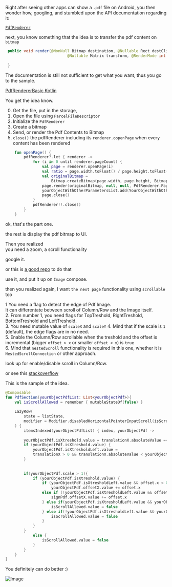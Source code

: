 Right after seeing other apps can show a `.pdf` file on Android, you then wonder how, googling, and stumbled upon the API documentation regarding it:

[`PdfRenderer`](https://developer.android.com/reference/android/graphics/pdf/PdfRenderer)  

next, you know something that the idea is to transfer the pdf content on `bitmap`

```PdfRenderer.java
 public void render(@NonNull Bitmap destination, @Nullable Rect destClip,
                           @Nullable Matrix transform, @RenderMode int renderMode) {
                          
 }
```

The documentation is still not sufficient to get what you want, thus you go to the sample.

[PdfRendererBasic Kotlin](https://github.com/android/graphics-samples/tree/main/PdfRendererBasic)

You get the idea know.

0. Get the file, put in the storage,
1. Open the file using `ParcelFileDescriptor`
2. Initialize the `PdfRenderer`
3. Create a bitmap
4. Send, or render the Pdf Contents to Bitmap
5. `close()` the pdfRenderer including its `renderer.oopenPage` when every content has been rendered

```PdfService.kt
    fun openPage() {
        pdfRenderer?.let { renderer ->
            for (i in 0 until renderer.pageCount) {
                val page = renderer.openPage(i)
                val ratio = page.width.toFloat() / page.height.toFloat()
                val originalBitmap =
                    Bitmap.createBitmap(page.width, page.height, Bitmap.Config.ARGB_8888)
                page.render(originalBitmap, null, null, PdfRenderer.Page.RENDER_MODE_FOR_DISPLAY)
                yourObjectWithOtherParametersList.add(YourObjectWithOtherParameters(bitmap = originalBitmap))
                page.close()
            }
            pdfRenderer!!.close()
        }
    }
```

ok, that's the part one.

the rest is display the pdf bitmap to UI.

Then you realized  
you need a zoom, a scroll functionality  

google it.  
  
or this is [a good repo](https://github.com/umutsoysl/ComposeZoomableImage) to do that  
  
use it, and put it up on `Image` compose.
  
then you realized again, I want `the next page` functionality using `scrollable` too
  
1  You need a flag to detect the edge of Pdf Image.  
It can differentate between scroll of Column/Row and the Image itself.   
2. From number 1, you need flags for TopTreshold, RightTreshold, BottomTreshold and LeftTreshold.  
3. You need mutable value of `scaleX` and `scaleY`
4. Mind that if the scale is `1` (default), the edge flags are in no need.  
5. Enable the Column/Row scrollable when the treshold and the offset is incremental (bigger `offset > x` or smaller `offset < x`) is `true`  
6. Mind that `nestedScroll` functionality is required in this one, whether it is `NestedScrollConnection` or other approach.

look up for enable/disable scroll in Column/Row.  
  
or see this [stackoverflow](https://stackoverflow.com/a/69328009)  
  
This is the sample of the idea.  

```ScrollablePdfPage.kt
@Composable
fun PdfSection(yourObjectPdfList: List<yourObjectPdf>){
    val isScrollAllowed = remember { mutableStateOf(false) }
        
    LazyRow(
        state = listState,
        modifier = Modifier.disabledHorizontalPointerInputScroll(isScrollAllowed.value)
    ) {
        itemsIndexed(yourObjectPdfList) { index, yourObjectPdf ->
                
        yourObjectPdf.isXtreshold.value = translationX.absoluteValue == (scaleX / -0.005f).absoluteValue
        if (yourObjectPdf.isXtreshold.value) {
            yourObjectPdf.isXtresholdLeft.value =
            translationX > 0 && translationX.absoluteValue < yourObjectPdf.offsetX.value
        }
                                        
                
        if(yourObjectPdf.scale > 1){
            if (yourObjectPdf.isXtreshold.value) {
                if (yourObjectPdf.isXtresholdLeft.value && offset.x < 0)
                    yourObjectPdf.offsetX.value += offset.x
                else if (!yourObjectPdf.isXtresholdLeft.value && offset.x > 0) {
                    signPdf.offsetX.value += offset.x
                } else if(yourObjectPdf.isXtresholdLeft.value && yourObjectPdf.offsetX.value <= yourObjectPdf.offsetX.value+offset.x ){
                    isScrollAllowed.value = false
                } else if(!yourObjectPdf.isXtresholdLeft.value && yourObjectPdf.offsetX.value >= yourObjectPdf.offsetX.value+offset.x ){
                    isScrollAllowed.value = false
                }
            }
        }
            else {
                isScrollAllowed.value = false
            }
        }       
    }
}

```

You definitely can do better :)  

![Image](https://i.postimg.cc/t4yQvBZc/Record-2022-03-06-22-06-55-408.gif)
  
